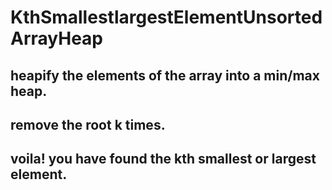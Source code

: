 # KthSmallestlargestElementUnsortedArrayHeap

## heapify the elements of the array into a min/max heap.
## remove the root k times.
## voila! you have found the kth smallest or largest element.
